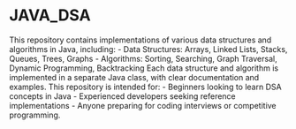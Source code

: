 # JAVA_DSA
 This repository contains implementations of various data structures and algorithms in Java, including:  - Data Structures: Arrays, Linked Lists, Stacks, Queues, Trees, Graphs - Algorithms: Sorting, Searching, Graph Traversal, Dynamic Programming, Backtracking  Each data structure and algorithm is implemented in a separate Java class, with clear documentation and examples. This repository is intended for:  - Beginners looking to learn DSA concepts in Java - Experienced developers seeking reference implementations - Anyone preparing for coding interviews or competitive programming.
